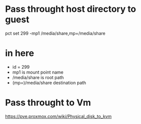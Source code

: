 # Pass throught host directory to guest
 pct set 299 -mp1 /media/share,mp=/media/share
 
 # in here 
 - id = 299
 - mp1 is mount point name 
 - /media/share is root path
 - (mp=)/media/share destination path
 
 # Pass throught to Vm 
 https://pve.proxmox.com/wiki/Physical_disk_to_kvm
